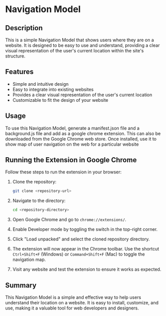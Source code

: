 # Navigation Model

## Description

This is a simple Navigation Model that shows users where they are on a website. 
It is designed to be easy to use and understand, providing a clear visual representation of the user's current location 
within the site's structure.

## Features

- Simple and intuitive design
- Easy to integrate into existing websites
- Provides a clear visual representation of the user's current location
- Customizable to fit the design of your website

## Usage

To use this Navigation Model, generate a manifest.json file and a background.js file and add as a google chrome extension.
This can also be downloaded from the Google Chrome web store.
Once installed, use it to show map of user navigation on the web for a particular website

## Running the Extension in Google Chrome

Follow these steps to run the extension in your browser:

1. Clone the repository:
   ```bash
   git clone <repository-url>
   ```

2. Navigate to the directory:
   ```bash
   cd <repository-directory>
   ```

3. Open Google Chrome and go to `chrome://extensions/`.

4. Enable Developer mode by toggling the switch in the top-right corner.

5. Click "Load unpacked" and select the cloned repository directory.

6. The extension will now appear in the Chrome toolbar. Use the shortcut `Ctrl+Shift+F` (Windows) or `Command+Shift+F` (Mac) to toggle the navigation map.

7. Visit any website and test the extension to ensure it works as expected.

## Summary

This Navigation Model is a simple and effective way to help users understand their location on a website. 
It is easy to install, customize, and use, making it a valuable tool for web developers and designers.